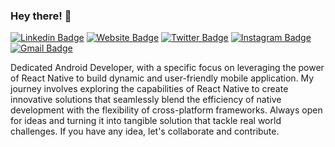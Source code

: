 ### Hey there! 👋
[![Linkedin Badge](https://img.shields.io/badge/-mbsaiaditya-blue?style=flat&logo=Linkedin&logoColor=white&link=https://www.linkedin.com/in/mbsaiaditya/)](www.linkedin.com/in/ashutosh-yadav-9605b9239)
[![Website Badge](https://img.shields.io/badge/-mbsaiaditya.in-47CCCC?style=flat&logo=Google-Chrome&logoColor=white&link=https://jessicalim.me)](https://mbsaiaditya.in)
[![Twitter Badge](https://img.shields.io/badge/-@mbsaiaditya-1ca0f1?style=flat&labelColor=1ca0f1&logo=twitter&logoColor=white&link=https://twitter.com/_jesslim)](https://twitter.com/Ashutosh_____11)
[![Instagram Badge](https://img.shields.io/badge/-@mbsaiaditya-purple?style=flat&logo=instagram&logoColor=white&link=https://instagram.com/https://www.instagram.com/mbsaiaditya/)](https://www.instagram.com/ashu__4875?igsh=YjZoNnBxamFjdzA1)
[![Gmail Badge](https://img.shields.io/badge/-mbsaiaditya-c14438?style=flat&logo=Gmail&logoColor=white&link=mailto:jessicalim813@gmail.com)](mailto:ay599623@gmail.com)


Dedicated Android Developer, with a specific focus on leveraging the power of React Native to build  dynamic and user-friendly mobile application. My journey involves exploring the capabilities of React Native to create innovative solutions that seamlessly blend the efficiency of native development with the flexibility of cross-platform frameworks.
Always open for ideas and turning it into tangible solution that tackle real world challenges. 
If you have any idea, let's collaborate and contribute.







